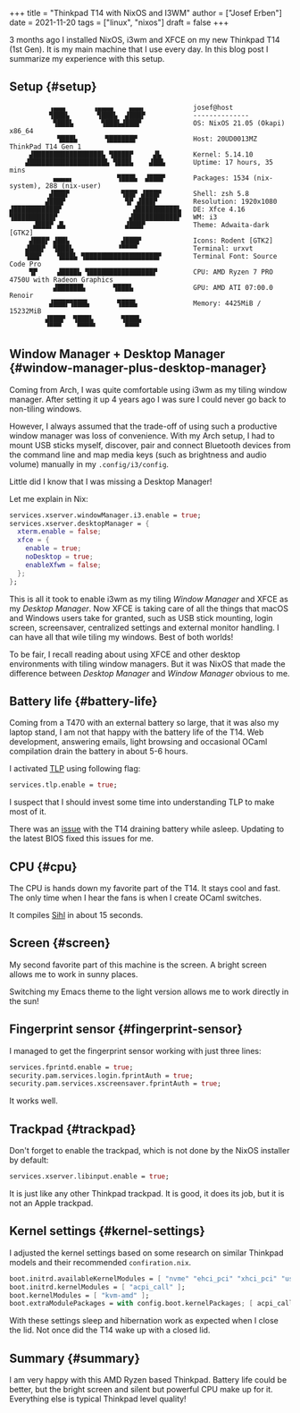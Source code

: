 +++
title = "Thinkpad T14 with NixOS and I3WM"
author = ["Josef Erben"]
date = 2021-11-20
tags = ["linux", "nixos"]
draft = false
+++

3 months ago I installed NixOS, i3wm and XFCE on my new Thinkpad T14 (1st Gen). It is my main machine that I use every day. In this blog post I summarize my experience with this setup.

<!--more-->


## Setup {#setup}

```nil
          ▗▄▄▄       ▗▄▄▄▄    ▄▄▄▖            josef@host
          ▜███▙       ▜███▙  ▟███▛            --------------
           ▜███▙       ▜███▙▟███▛             OS: NixOS 21.05 (Okapi) x86_64
            ▜███▙       ▜██████▛              Host: 20UD0013MZ ThinkPad T14 Gen 1
     ▟█████████████████▙ ▜████▛     ▟▙        Kernel: 5.14.10
    ▟███████████████████▙ ▜███▙    ▟██▙       Uptime: 17 hours, 35 mins
           ▄▄▄▄▖           ▜███▙  ▟███▛       Packages: 1534 (nix-system), 288 (nix-user)
          ▟███▛             ▜██▛ ▟███▛        Shell: zsh 5.8
         ▟███▛               ▜▛ ▟███▛         Resolution: 1920x1080
▟███████████▛                  ▟██████████▙   DE: Xfce 4.16
▜██████████▛                  ▟███████████▛   WM: i3
      ▟███▛ ▟▙               ▟███▛            Theme: Adwaita-dark [GTK2]
     ▟███▛ ▟██▙             ▟███▛             Icons: Rodent [GTK2]
    ▟███▛  ▜███▙           ▝▀▀▀▀              Terminal: urxvt
    ▜██▛    ▜███▙ ▜██████████████████▛        Terminal Font: Source Code Pro
     ▜▛     ▟████▙ ▜████████████████▛         CPU: AMD Ryzen 7 PRO 4750U with Radeon Graphics
           ▟██████▙       ▜███▙               GPU: AMD ATI 07:00.0 Renoir
          ▟███▛▜███▙       ▜███▙              Memory: 4425MiB / 15232MiB
         ▟███▛  ▜███▙       ▜███▙
         ▝▀▀▀    ▀▀▀▀▘       ▀▀▀▘
```


## Window Manager + Desktop Manager {#window-manager-plus-desktop-manager}

Coming from Arch, I was quite comfortable using i3wm as my tiling window manager. After setting it up 4 years ago I was sure I could never go back to non-tiling windows.

However, I always assumed that the trade-off of using such a productive window manager was loss of convenience. With my Arch setup, I had to mount USB sticks myself, discover, pair and connect Bluetooth devices from the command line and map media keys (such as brightness and audio volume) manually in my `.config/i3/config`.

Little did I know that I was missing a Desktop Manager!

Let me explain in Nix:

```nix
services.xserver.windowManager.i3.enable = true;
services.xserver.desktopManager = {
  xterm.enable = false;
  xfce = {
    enable = true;
    noDesktop = true;
    enableXfwm = false;
  };
};
```

This is all it took to enable i3wm as my tiling _Window Manager_ and XFCE as my _Desktop Manager_. Now XFCE is taking care of all the things that macOS and Windows users take for granted, such as USB stick mounting, login screen, screensaver, centralized settings and external monitor handling. I can have all that wile tiling my windows. Best of both worlds!

To be fair, I recall reading about using XFCE and other desktop environments with tiling window managers. But it was NixOS that made the difference between _Desktop Manager_ and _Window Manager_ obvious to me.


## Battery life {#battery-life}

Coming from a T470 with an external battery so large, that it was also my laptop stand, I am not that happy with the battery life of the T14.
Web development, answering emails, light browsing and occasional OCaml compilation drain the battery in about 5-6 hours.

I activated [TLP](https://wiki.archlinux.org/title/TLP) using following flag:

```nix
services.tlp.enable = true;
```

I suspect that I should invest some time into understanding TLP to make most of it.

There was an [issue](https://forums.lenovo.com/t5/Other-Linux-Discussions/T14-AMD-battery-drain-in-standby-Linux/m-p/5037674?page=1) with the T14 draining battery while asleep. Updating to the latest BIOS fixed this issues for me.


## CPU {#cpu}

The CPU is hands down my favorite part of the T14. It stays cool and fast. The only time when I hear the fans is when I create OCaml switches.

It compiles [Sihl](https://github.com/oxidizing/sihl) in about 15 seconds.


## Screen {#screen}

My second favorite part of this machine is the screen. A bright screen allows me to work in sunny places.

Switching my Emacs theme to the light version allows me to work directly in the sun!


## Fingerprint sensor {#fingerprint-sensor}

I managed to get the fingerprint sensor working with just three lines:

```nix
services.fprintd.enable = true;
security.pam.services.login.fprintAuth = true;
security.pam.services.xscreensaver.fprintAuth = true;
```

It works well.


## Trackpad {#trackpad}

Don't forget to enable the trackpad, which is not done by the NixOS installer by default:

```nix
services.xserver.libinput.enable = true;
```

It is just like any other Thinkpad trackpad. It is good, it does its job, but it is not an Apple trackpad.


## Kernel settings {#kernel-settings}

I adjusted the kernel settings based on some research on similar Thinkpad models and their recommended `confiration.nix`.

```nix
boot.initrd.availableKernelModules = [ "nvme" "ehci_pci" "xhci_pci" "usb_storage" "sd_mod" "rtsx_pci_sdmmc" "thinkpad_acpi" ];
boot.initrd.kernelModules = [ "acpi_call" ];
boot.kernelModules = [ "kvm-amd" ];
boot.extraModulePackages = with config.boot.kernelPackages; [ acpi_call ];
```

With these settings sleep and hibernation work as expected when I close the lid. Not once did the T14 wake up with a closed lid.


## Summary {#summary}

I am very happy with this AMD Ryzen based Thinkpad. Battery life could be better, but the bright screen and silent but powerful CPU make up for it. Everything else is typical Thinkpad level quality!
